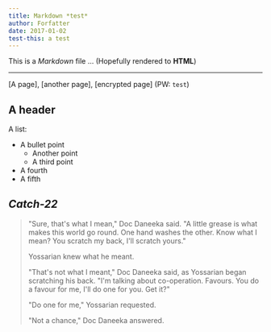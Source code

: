 ```yaml
---
title: Markdown *test*
author: Forfatter
date: 2017-01-02
test-this: a test
---
```


This is a *Markdown* file ...
(Hopefully rendered to **HTML**)

---

[A page], [another page], [encrypted page] (PW: `test`)

A header
--------

A list:

-   A bullet point
    -   Another point
    -   A third point
-   A fourth
-   A fifth

*Catch-22*
----------

> "Sure, that's what I mean," Doc Daneeka said. "A little grease is what makes this world go round. One hand washes the other. Know what I mean? You scratch my back, I'll scratch yours."
>
> Yossarian knew what he meant.
>
> "That's not what I meant," Doc Daneeka said, as Yossarian began scratching his back. "I'm talking about co-operation. Favours. You do a favour for me, I'll do one for you. Get it?"
>
> "Do one for me," Yossarian requested.
>
> "Not a chance," Doc Daneeka answered.
